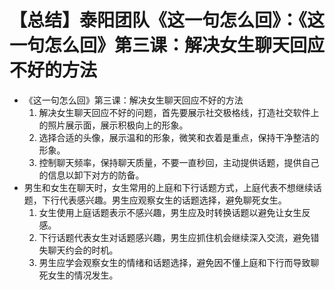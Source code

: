 # 【总结】泰阳团队《这一句怎么回》：《这一句怎么回》第三课：解决女生聊天回应不好的方法

-   《这一句怎么回》第三课：解决女生聊天回应不好的方法
    1.  解决女生聊天回应不好的问题，首先要展示社交极格线，打造社交软件上的照片展示面，展示积极向上的形象。
    2.  选择合适的头像，展示温和的形象，微笑和衣着是重点，保持干净整洁的形象。
    3.  控制聊天频率，保持聊天质量，不要一直秒回，主动提供话题，提供自己的信息以卸下对方的防备。
-   男生和女生在聊天时，女生常用的上庭和下行话题方式，上庭代表不想继续话题，下行代表感兴趣。男生应观察女生的话题选择，避免聊死女生。
    1.  女生使用上庭话题表示不感兴趣，男生应及时转换话题以避免让女生反感。
    2.  下行话题代表女生对话题感兴趣，男生应抓住机会继续深入交流，避免错失聊天约会的时机。
    3.  男生应学会观察女生的情绪和话题选择，避免因不懂上庭和下行而导致聊死女生的情况发生。